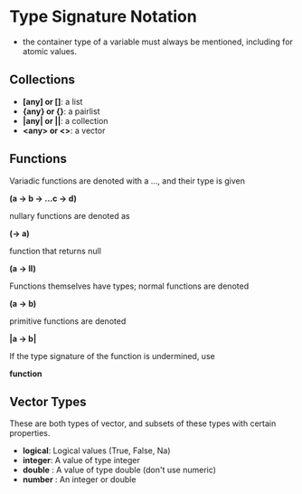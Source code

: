# Type Signature Notation

- the container type of a variable must always be mentioned,
including for atomic values.

## Collections

* **[any] or []**: a list
* **{any} or {}**: a pairlist
* **|any| or ||**: a collection
* **\<any\> or \<\>**: a vector

## Functions

Variadic functions are denoted with a ...,
and their type is given

**(a -> b -> ...c -> d)**

nullary functions are denoted as

**(-> a)**

function that returns null

**(a -> II)**

Functions themselves have types; normal functions are denoted

**(a -> b)**

primitive functions are denoted

**|a -> b|**

If the type signature of the function is undermined, use

**function**

## Vector Types

These are both types of vector, and subsets of these types with certain properties.

* **logical**: Logical values (True, False, Na)
* **integer**: A value of type integer
* **double** : A value of type double (don't use numeric)
* **number** : An integer or double
